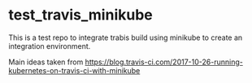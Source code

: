 # test_travis_minikube

This is a test repo to integrate trabis build using minikube to create an integration environment.

Main ideas taken from https://blog.travis-ci.com/2017-10-26-running-kubernetes-on-travis-ci-with-minikube
